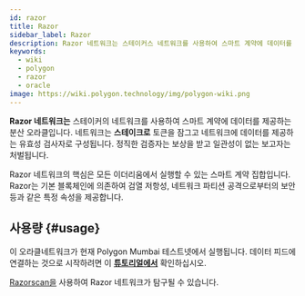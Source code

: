 ```yaml
---
id: razor
title: Razor
sidebar_label: Razor
description: Razor 네트워크는 스테이커스 네트워크를 사용하여 스마트 계약에 데이터를 제공하는 분산 오라클입니다.
keywords:
  - wiki
  - polygon
  - razor
  - oracle
image: https://wiki.polygon.technology/img/polygon-wiki.png
---
```


**Razor 네트워크는** 스테이커의 네트워크를 사용하여 스마트 계약에 데이터를 제공하는 분산 오라클입니다. 네트워크는 **스테이크로** 토큰을 잠그고 네트워크에 데이터를 제공하는 유효성 검사자로 구성됩니다. 정직한 검증자는 보상을 받고 일관성이 없는 보고자는 처벌됩니다.

Razor 네트워크의 핵심은 모든 이더리움에서 실행할 수 있는 스마트 계약 집합입니다. Razor는 기본 블록체인에 의존하여 검열 저항성, 네트워크 파티션 공격으로부터의 보안 등과 같은 특정 속성을 제공합니다.

## 사용량 {#usage}

이 오라클네트워크가 현재 Polygon Mumbai 테스트넷에서 실행됩니다. 데이터 피드에 연결하는 것으로 시작하려면 이 **[튜토리얼에서](https://docs.razor.network/)** 확인하십시오.

[Razorscan을](https://razorscan.io/) 사용하여 Razor 네트워크가 탐구될 수 있습니다.

